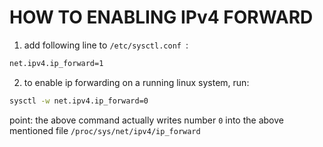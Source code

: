 # HOW TO ENABLING IPv4 FORWARD

1. add following line to ```/etc/sysctl.conf ```:

```bash
net.ipv4.ip_forward=1
```

2. to enable ip forwarding on a running linux system, run:

```bash
sysctl -w net.ipv4.ip_forward=0
```

point: the above command actually writes number `0` into the above mentioned file `/proc/sys/net/ipv4/ip_forward`

